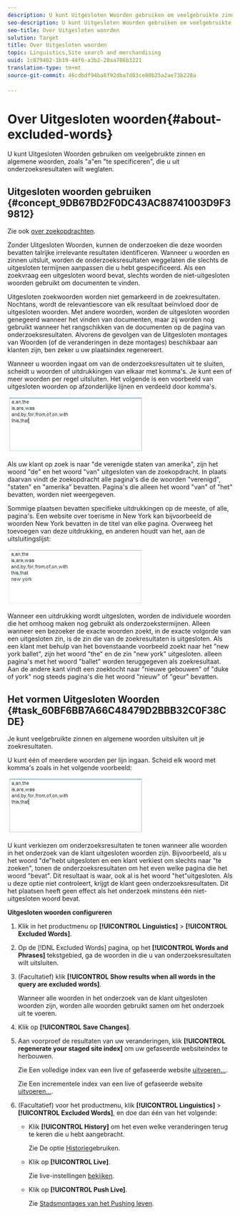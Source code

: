 ```yaml
---
description: U kunt Uitgesloten Woorden gebruiken om veelgebruikte zinnen en algemene woorden, zoals "a"en "te specificeren", die u uit onderzoeksresultaten wilt weglaten.
seo-description: U kunt Uitgesloten Woorden gebruiken om veelgebruikte zinnen en algemene woorden, zoals "a"en "te specificeren", die u uit onderzoeksresultaten wilt weglaten.
seo-title: Over Uitgesloten woorden
solution: Target
title: Over Uitgesloten woorden
topic: Linguistics,Site search and merchandising
uuid: 1c879462-1b19-44f6-a3b2-20aa786b3221
translation-type: tm+mt
source-git-commit: 46cdbdf94ba8f92dba7d03ce80b25a2ae73b228a

---
```



# Over Uitgesloten woorden{#about-excluded-words}

U kunt Uitgesloten Woorden gebruiken om veelgebruikte zinnen en algemene woorden, zoals &quot;a&quot;en &quot;te specificeren&quot;, die u uit onderzoeksresultaten wilt weglaten.

## Uitgesloten woorden gebruiken {#concept_9DB67BD2F0DC43AC88741003D9F39812}

Zie ook [over zoekopdrachten](../c-about-settings-menu/c-about-searching-menu.md#concept_207105CF26B1448F8A3D223787C56AB8).

Zonder Uitgesloten Woorden, kunnen de onderzoeken die deze woorden bevatten talrijke irrelevante resultaten identificeren. Wanneer u woorden en zinnen uitsluit, worden de onderzoeksresultaten weggelaten die slechts de uitgesloten termijnen aanpassen die u hebt gespecificeerd. Als een zoekvraag een uitgesloten woord bevat, slechts worden de niet-uitgesloten woorden gebruikt om documenten te vinden.

Uitgesloten zoekwoorden worden niet gemarkeerd in de zoekresultaten. Nochtans, wordt de relevantiescore van elk resultaat beïnvloed door de uitgesloten woorden. Met andere woorden, worden de uitgesloten woorden genegeerd wanneer het vinden van documenten, maar zij worden nog gebruikt wanneer het rangschikken van de documenten op de pagina van onderzoeksresultaten. Alvorens de gevolgen van de Uitgesloten montages van Woorden (of de veranderingen in deze montages) beschikbaar aan klanten zijn, ben zeker u uw plaatsindex regenereert.

Wanneer u woorden ingaat om van de onderzoeksresultaten uit te sluiten, scheidt u woorden of uitdrukkingen van elkaar met komma&#39;s. Je kunt een of meer woorden per regel uitsluiten. Het volgende is een voorbeeld van uitgesloten woorden op afzonderlijke lijnen en verdeeld door komma&#39;s.

![](assets/excluded_words_1.jpg)

Als uw klant op zoek is naar &quot;de verenigde staten van amerika&quot;, zijn het woord &quot;de&quot; en het woord &quot;van&quot; uitgesloten van de zoekopdracht. In plaats daarvan vindt de zoekopdracht alle pagina&#39;s die de woorden &quot;verenigd&quot;, &quot;staten&quot; en &quot;amerika&quot; bevatten. Pagina&#39;s die alleen het woord &quot;van&quot; of &quot;het&quot; bevatten, worden niet weergegeven.

Sommige plaatsen bevatten specifieke uitdrukkingen op de meeste, of alle, pagina&#39;s. Een website over toerisme in New York kan bijvoorbeeld de woorden New York bevatten in de titel van elke pagina. Overweeg het toevoegen van deze uitdrukking, en anderen houdt van het, aan de uitsluitingslijst:

![](assets/excluded_words_2.jpg)

Wanneer een uitdrukking wordt uitgesloten, worden de individuele woorden die het omhoog maken nog gebruikt als onderzoekstermijnen. Alleen wanneer een bezoeker de exacte woorden zoekt, in de exacte volgorde van een uitgesloten zin, is de zin die van de zoekresultaten is uitgesloten. Als een klant met behulp van het bovenstaande voorbeeld zoekt naar het &quot;new york ballet&quot;, zijn het woord &quot;the&quot; en de zin &quot;new york&quot; uitgesloten. alleen pagina&#39;s met het woord &quot;ballet&quot; worden teruggegeven als zoekresultaat. Aan de andere kant vindt een zoektocht naar &quot;nieuwe gebouwen&quot; of &quot;duke of york&quot; nog steeds pagina&#39;s die het woord &quot;nieuw&quot; of &quot;geur&quot; bevatten.

## Het vormen Uitgesloten Woorden {#task_60BF6BB7A66C48479D2BBB32C0F38CDE}

Je kunt veelgebruikte zinnen en algemene woorden uitsluiten uit je zoekresultaten.

U kunt één of meerdere woorden per lijn ingaan. Scheid elk woord met komma&#39;s zoals in het volgende voorbeeld:

![](assets/excluded_words_1.jpg)

U kunt verkiezen om onderzoeksresultaten te tonen wanneer alle woorden in het onderzoek van de klant uitgesloten woorden zijn. Bijvoorbeeld, als u het woord &quot;de&quot;hebt uitgesloten en een klant verkiest om slechts naar &quot;te zoeken&quot;, tonen de onderzoeksresultaten om het even welke pagina die het woord &quot;bevat&quot;. Dit resultaat is waar, ook al is het woord &quot;het&quot;uitgesloten. Als u deze optie niet controleert, krijgt de klant geen onderzoeksresultaten. Dit het plaatsen heeft geen effect als het onderzoek minstens één niet-uitgesloten woord bevat.

**Uitgesloten woorden configureren**

1. Klik in het productmenu op **[!UICONTROL Linguistics]** > **[!UICONTROL Excluded Words]**.
1. Op de [!DNL Excluded Words] pagina, op het **[!UICONTROL Words and Phrases]** tekstgebied, ga de woorden in die u van onderzoeksresultaten wilt uitsluiten.
1. (Facultatief) klik **[!UICONTROL Show results when all words in the query are excluded words]**.

   Wanneer alle woorden in het onderzoek van de klant uitgesloten woorden zijn, worden alle woorden gebruikt samen om het onderzoek uit te voeren.
1. Klik op **[!UICONTROL Save Changes]**.
1. Aan voorproef de resultaten van uw veranderingen, klik **[!UICONTROL regenerate your staged site index]** om uw gefaseerde websiteindex te herbouwen.

   Zie Een volledige index van een live of gefaseerde website [uitvoeren...](../c-about-index-menu/c-about-full-index.md#task_F7FE04D8A1654A7787FCCA31B45EB42D).

   Zie Een incrementele index van een live of gefaseerde website [uitvoeren...](../c-about-index-menu/c-about-incremental-index.md#task_9BFB6157F3884B2FAECB7E0E9CA318CB).
1. (Facultatief) voor het productmenu, klik **[!UICONTROL Linguistics]** > **[!UICONTROL Excluded Words]**, en doe dan één van het volgende:

   * Klik **[!UICONTROL History]** om het even welke veranderingen terug te keren die u hebt aangebracht.

      Zie De optie [Historie](../t-using-the-history-option.md#task_70DD3F87A67242BBBD2CB27156F43002)gebruiken.

   * Klik op **[!UICONTROL Live]**.

      Zie live-instellingen [bekijken](../c-about-staging.md#task_401A0EBDB5DB4D4CA933CBA7BECDC10F).

   * Klik op **[!UICONTROL Push Live]**.

      Zie [Stadsmontages van het Pushing leven](../c-about-staging.md#task_44306783B4C0408AAA58B471DAF2D9A4).

